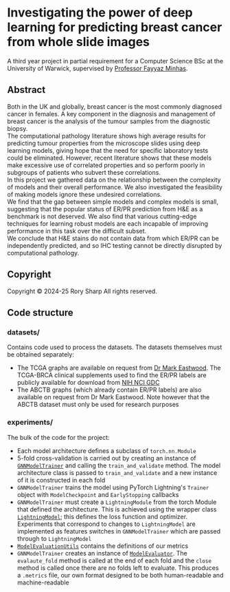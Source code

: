 # Investigating the power of deep learning for predicting breast cancer from whole slide images
A third year project in partial requirement for a Computer Science BSc at the
University of Warwick, supervised by [Professor Fayyaz Minhas](https://sites.google.com/view/fayyaz).

## Abstract
Both in the UK and globally, breast cancer is the most commonly diagnosed cancer in females. A key component in the diagnosis and management of breast cancer is the analysis of the tumour samples from the diagnostic biopsy.  
The computational pathology literature shows high average results for predicting tumour properties from the microscope slides using deep learning models, giving hope that the need for specific laboratory tests could be eliminated. However, recent literature shows that these models make excessive use of correlated properties and so perform poorly in subgroups of patients who subvert these correlations.  
In this project we gathered data on the relationship between the complexity of models and their overall performance. We also investigated the feasibility of making models ignore these undesired correlations.  
We find that the gap between simple models and complex models is small, suggesting that the popular status of ER/PR prediction from H\&E as a benchmark is not deserved. We also find that various cutting-edge techniques for learning robust models are each incapable of improving performance in this task over the difficult subset.  
We conclude that H\&E stains do not contain data from which ER/PR can be independently predicted, and so IHC testing cannot be directly disrupted by computational pathology.

## Copyright
Copyright © 2024-25 Rory Sharp All rights reserved.

## Code structure
### datasets/
Contains code used to process the datasets. The datasets themselves must be obtained separately:
- The TCGA graphs are available on request from [Dr Mark Eastwood](mailto:Mark.Eastwood@warwick.ac.uk). The TCGA-BRCA clinical supplements used to find the ER/PR labels are publicly available for download from [NIH NCI GDC](https://portal.gdc.cancer.gov/)
- The ABCTB graphs (which already contain ER/PR labels) are also available on request from Dr Mark Eastwood. Note however that the ABCTB dataset must only be used for research purposes
### experiments/
The bulk of the code for the project:
- Each model architecture defines a subclass of `torch.nn.Module`
- 5-fold cross-validation is carried out by creating an instance of [`GNNModelTrainer`](experiments/GNNModelTrainer.py) and calling the `train_and_validate` method. The model architecture class is passed to `train_and_validate` and a new instance of it is constructed in each fold
- `GNNModelTrainer` trains the model using PyTorch Lightning's `Trainer` object with `ModelCheckpoint` and `EarlyStopping` callbacks
- `GNNModelTrainer` must create a `LightningModule` from the torch Module that defined the architecture. This is achieved using the wrapper class [`LightningModel`](experiments/LightningModel.py); this defines the loss function and optimizer. Experiments that correspond to changes to `LightningModel` are implemented as features switches in `GNNModelTrainer` which are passed through to `LightningModel`
- [`ModelEvaluationUtils`](experiments/ModelEvaluationUtils.py) contains the definitions of our metrics
- `GNNModelTrainer` creates an instance of [`ModelEvaluator`](experiments/ModelEvaluator.py). The `evalaute_fold` method is called at the end of each fold and the `close` method is called once there are no folds left to evaluate. This produces a `.metrics` file, our own format designed to be both human-readable and machine-readable